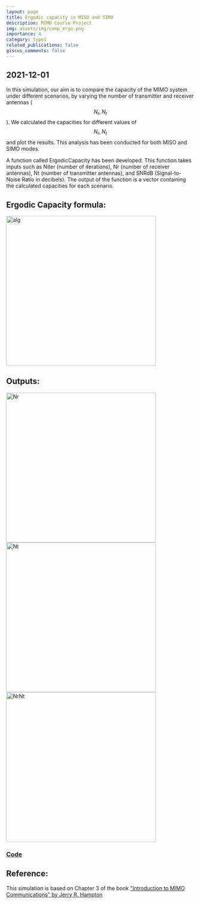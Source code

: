 ```yaml
---
layout: page
title: Ergodic capacity in MISO and SIMO
description: MIMO Course Project
img: assets/img/comp_ergo.png
importance: 4
category: type1
related_publications: false
giscus_comments: false
---
```

## 2021-12-01

In this simulation, our aim is to compare the capacity of the MIMO system under different scenarios, by varying the number of transmitter and receiver antennas ($$N_r, N_t$$). We calculated the capacities for different values of $$N_r, N_t$$ and plot the results. This analysis has been conducted for both MISO and SIMO modes.

A function called ErgodicCapacity has been developed. This function takes inputs such as Niter (number of iterations), Nr (number of receiver antennas), Nt (number of transmitter antennas), and SNRdB (Signal-to-Noise Ratio in decibels). The output of the function is a vector containing the calculated capacities for each scenario.

## Ergodic Capacity formula:

<img src="https://github.com/RGAlavicheh/Comparing-the-ergodic-capacity-between-MISO-and-SIMO-systems./assets/94162828/29471865-9763-47de-9b50-0d21e1d282b1" alt="alg" width="400">

## Outputs:

<img src="https://github.com/RGAlavicheh/Comparing-the-ergodic-capacity-between-MISO-and-SIMO-systems./assets/94162828/f5861004-8671-495c-a6a8-b74bae06c397" alt="Nr" width="400">

<img src="https://github.com/RGAlavicheh/Comparing-the-ergodic-capacity-between-MISO-and-SIMO-systems./assets/94162828/219575a5-4861-4360-a7a0-755ca2e6b731" alt="Nt" width="400">

<img src="https://github.com/RGAlavicheh/Comparing-the-ergodic-capacity-between-MISO-and-SIMO-systems./assets/94162828/ba724ec1-541f-4f0a-acd6-80e3c90b2c6b" alt="NrNt" width="400">

### [Code](https://github.com/RGAlavicheh/Comparing-the-ergodic-capacity-between-MISO-and-SIMO-systems.)

## Reference:
This simulation is based on Chapter 3 of the book ["Introduction to MIMO Communications" by Jerry R. Hampton](https://www.google.com/books/edition/Introduction_to_MIMO_Communications/Ee_CAQAAQBAJ?hl=en&gbpv=0)
